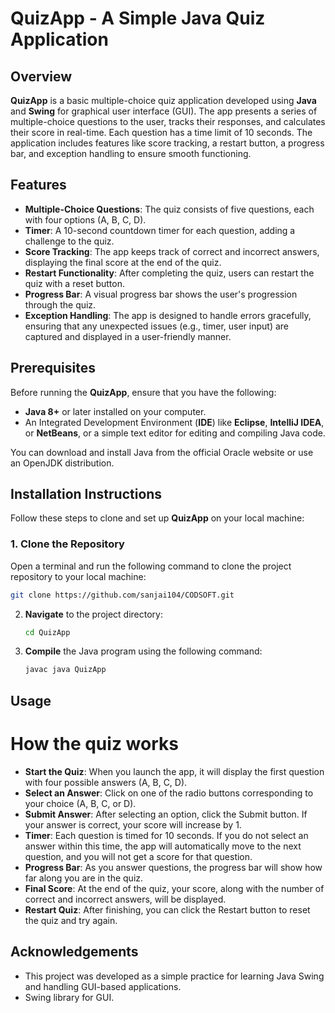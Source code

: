 # QuizApp - A Simple Java Quiz Application

## Overview

**QuizApp** is a basic multiple-choice quiz application developed using **Java** and **Swing** for graphical user interface (GUI).
The app presents a series of multiple-choice questions to the user, tracks their responses, and calculates their score in real-time. 
Each question has a time limit of 10 seconds. The application includes features like score tracking, a restart button, 
a progress bar, and exception handling to ensure smooth functioning.

## Features

- **Multiple-Choice Questions**: The quiz consists of five questions, each with four options (A, B, C, D).
- **Timer**: A 10-second countdown timer for each question, adding a challenge to the quiz.
- **Score Tracking**: The app keeps track of correct and incorrect answers, displaying the final score at the end of the quiz.
- **Restart Functionality**: After completing the quiz, users can restart the quiz with a reset button.
- **Progress Bar**: A visual progress bar shows the user's progression through the quiz.
- **Exception Handling**: The app is designed to handle errors gracefully, ensuring that any unexpected issues (e.g., timer, user input) are captured and displayed in a user-friendly manner.

## Prerequisites

Before running the **QuizApp**, ensure that you have the following:

- **Java 8+** or later installed on your computer.
- An Integrated Development Environment (**IDE**) like **Eclipse**, **IntelliJ IDEA**, or **NetBeans**, or a simple text editor for editing and compiling Java code.

You can download and install Java from the official Oracle website or use an OpenJDK distribution.

## Installation Instructions

Follow these steps to clone and set up **QuizApp** on your local machine:

### 1. Clone the Repository

Open a terminal and run the following command to clone the project repository to your local machine:

```bash
git clone https://github.com/sanjai104/CODSOFT.git

```

2. **Navigate** to the project directory:

    ```bash
    cd QuizApp

    ```

3. **Compile** the Java program using the following command:

    ```bash
    javac java QuizApp

    ```
## Usage
# How the quiz works

 - **Start the Quiz**: When you launch the app, it will display the first question with four possible answers (A, B, C, D).
 - **Select an Answer**: Click on one of the radio buttons corresponding to your choice (A, B, C, or D).
 - **Submit Answer**: After selecting an option, click the Submit button. If your answer is correct, your score will increase by 1.
 - **Timer**: Each question is timed for 10 seconds. If you do not select an answer within this time, the app will automatically move to the next question, and you will not get a score for that question.
 - **Progress Bar**: As you answer questions, the progress bar will show how far along you are in the quiz.
 - **Final Score**: At the end of the quiz, your score, along with the number of correct and incorrect answers, will be displayed.
 - **Restart Quiz**: After finishing, you can click the Restart button to reset the quiz and try again.

## Acknowledgements
- This project was developed as a simple practice for learning Java Swing and handling GUI-based applications.
- Swing library for GUI.
